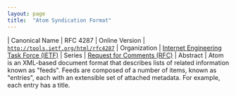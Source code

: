 ```yaml
---
layout: page
title:  "Atom Syndication Format"
---
```


| Canonical Name | RFC 4287
| Online Version | [`http://tools.ietf.org/html/rfc4287`](http://tools.ietf.org/html/rfc4287)
| Organization | [Internet Engineering Task Force (IETF)](..)
| Series | [Request for Comments (RFC)](.)
| Abstract | Atom is an XML-based document format that describes lists of related information known as "feeds". Feeds are composed of a number of items, known as "entries", each with an extensible set of attached metadata. For example, each entry has a title.